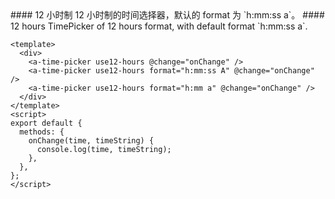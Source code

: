 <cn>
#### 12 小时制
12 小时制的时间选择器，默认的 format 为 `h:mm:ss a`。
</cn>

<us>
#### 12 hours
TimePicker of 12 hours format, with default format `h:mm:ss a`.
</us>

```vue
<template>
  <div>
    <a-time-picker use12-hours @change="onChange" />
    <a-time-picker use12-hours format="h:mm:ss A" @change="onChange" />
    <a-time-picker use12-hours format="h:mm a" @change="onChange" />
  </div>
</template>
<script>
export default {
  methods: {
    onChange(time, timeString) {
      console.log(time, timeString);
    },
  },
};
</script>
```
